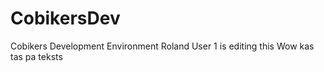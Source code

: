 # CobikersDev
Cobikers Development Environment
Roland User 1 is editing this
Wow kas tas pa teksts 
